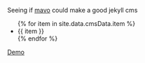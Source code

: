 Seeing if [mavo](https://mavo.io/) could make a good jekyll cms
<ul mv-list property="item">
{% for item in site.data.cmsData.item %}
<li mv-list-item>{{ item }}</li>
{% endfor %}
</ul>

[Demo](https://peter-sharp.github.io/mavo-as-jekyll-cms/)

